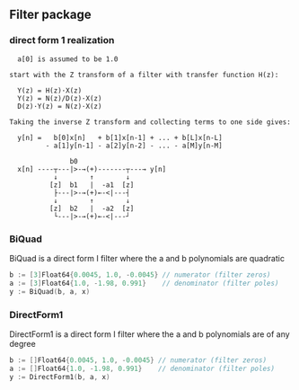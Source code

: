 ## Filter package

### direct form 1 realization

      a[0] is assumed to be 1.0

    start with the Z transform of a filter with transfer function H(z):

      Y(z) = H(z)·X(z)
      Y(z) = N(z)/D(z)·X(z)
      D(z)·Y(z) = N(z)·X(z)

    Taking the inverse Z transform and collecting terms to one side gives:

      y[n] =   b[0]x[n]   + b[1]x[n-1] + ... + b[L]x[n-L]
             - a[1]y[n-1] - a[2]y[n-2] - ... - a[M]y[n-M]

                   b0
      x[n] ----┬---|>-→(+)-------┬---→ y[n]
               ↓        ↑        ↓
              [z]  b1   |  -a1  [z]
               ├---|>-→(+)←-<|---┤
               ↓        ↑        ↓
              [z]  b2   |  -a2  [z]
               └---|>-→(+)←-<|---┘

### BiQuad
BiQuad is a direct form I filter where the a and b polynomials are quadratic
``` go
b := [3]Float64{0.0045, 1.0, -0.0045} // numerator (filter zeros)
a := [3]Float64{1.0, -1.98, 0.991}    // denominator (filter poles)
y := BiQuad(b, a, x)
```

### DirectForm1
DirectForm1 is a direct form I filter where the a and b polynomials are
of any degree
``` go
b := []Float64{0.0045, 1.0, -0.0045} // numerator (filter zeros)
a := []Float64{1.0, -1.98, 0.991}    // denominator (filter poles)
y := DirectForm1(b, a, x)
```
